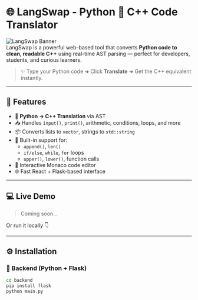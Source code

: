 # 🌐 LangSwap - Python 🔁 C++ Code Translator

![LangSwap Banner](https://img.shields.io/badge/Built%20with-React%20%26%20Flask-blue?style=flat&logo=react)  
LangSwap is a powerful web-based tool that converts **Python code to clean, readable C++** using real-time AST parsing — perfect for developers, students, and curious learners.

> ✨ Type your Python code ➜ Click **Translate** ➜ Get the C++ equivalent instantly.

---

## 🎯 Features

- 🧠 **Python → C++ Translation** via AST
- 📥 Handles `input()`, `print()`, arithmetic, conditions, loops, and more
- 📦 Converts lists to `vector`, strings to `std::string`
- 🔣 Built-in support for:
  - `append()`, `len()`
  - `if/else`, `while`, `for` loops
  - `upper()`, `lower()`, function calls
- 🧪 Interactive Monaco code editor
- 🌐 Fast React + Flask-based interface

---

## 💻 Live Demo

> Coming soon...

Or run it locally 👇

---

## ⚙️ Installation

### 🔹 Backend (Python + Flask)

```bash
cd backend
pip install flask
python main.py
